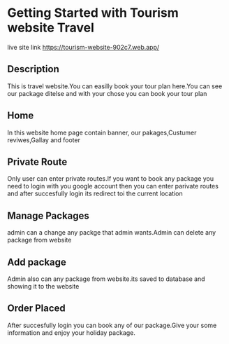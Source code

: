 # Getting Started with Tourism website Travel
live site link https://tourism-website-902c7.web.app/
## Description
This is travel website.You can easilly book your tour plan here.You can see our package ditelse and with
your chose you can book your tour plan
 
 ## Home
 In this website home page contain banner, our pakages,Custumer reviwes,Gallay and footer
 ## Private Route
 Only user can enter private routes.If you want to book any package you need to login with you google account
 then you can enter parivate routes and after succesfully login its redirect toi the current location
 ## Manage Packages
 admin can a change any packge that admin wants.Admin can delete any package from website
 ## Add package
 Admin also can any package from website.its saved to database and showing it to the website

 ## Order Placed
 After succesfully login you can book any of our package.Give your some information and enjoy your holiday package.  

